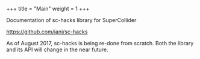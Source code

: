 +++
title = "Main"
weight = 1
+++

Documentation of sc-hacks library for SuperCollider

https://github.com/iani/sc-hacks

As of August 2017, sc-hacks is being re-done from scratch.
Both the library and its API will change in the near future.
